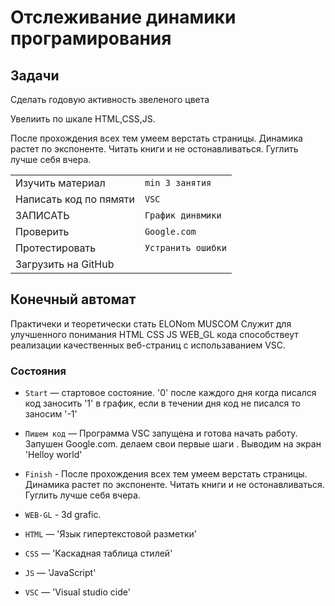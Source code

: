 # Отслеживание динамики програмирования

## Задачи

Сделать годовую активность звеленого цвета

Увелиить по шкале HTML,CSS,JS.
  
После прохождения всех тем умеем верстать страницы. Динамика  растет по экспоненте. Читать книги и не остонавливаться.
Гуглить лучше себя вчера.

|                        |                     |
|------------------------|:--------------------|
| Изучить материал       | `min 3 занятия `    |
| Написать код по пямяти | `VSC`               |
| ЗАПИСАТЬ               | `График динвмики` |
| Проверить              | `Google.com`        |
| Протестировать         | `Устранить ошибки`  |
| Загрузить на GitHub    |                     |

## Конечный автомат

Практичеки и теоретически стать  ELONom MUSCOM
Cлужит для улучшенного понимания HTML CSS JS WEB_GL кода способствеут реализации качественных веб-страниц с использаванием VSC.


### Состояния

* `Start` — стартовое состояние. '0' после каждого  дня  когда писался код заносить '1' в график, если в течении дня код не писался то заносим '-1' 


* `Пишем код` —  Программа VSC запущена и готова начать работу. Запушен Google.com. делаем свои первые шаги . Выводим на экран 'Helloy world'

* `Finish` - После прохождения всех тем умеем верстать страницы. Динамика  растет по экспоненте. Читать книги и не остонавливаться.
Гуглить лучше себя вчера.

* `WEB-GL` - 3d grafic.

* `HTML` — 'Язык гипертекстовой разметки'

* `CSS` — 'Kаскадная таблица стилей'

* `JS` — 'JavaScript'

* `VSC` —  'Visual studio cide'
